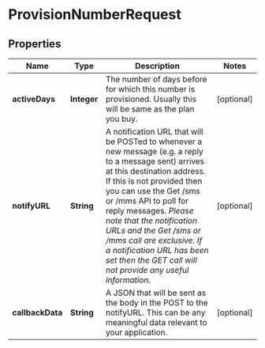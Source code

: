 
# ProvisionNumberRequest

## Properties
Name | Type | Description | Notes
------------ | ------------- | ------------- | -------------
**activeDays** | **Integer** | The number of days before for which this number is provisioned. Usually this will be same as the plan you buy.  |  [optional]
**notifyURL** | **String** | A notification URL that will be POSTed to whenever a new message (e.g. a reply to a message sent) arrives at this destination address.  If this is not provided then you can use the Get /sms or /mms API to poll for reply messages. *Please note that the notification URLs and the Get /sms or /mms call are exclusive. If a notification URL has been set then the GET call will not provide any useful information.*  |  [optional]
**callbackData** | **String** | A JSON that will be sent as the body in the POST to the notifyURL. This can be any meaningful data relevant to your application.  |  [optional]



